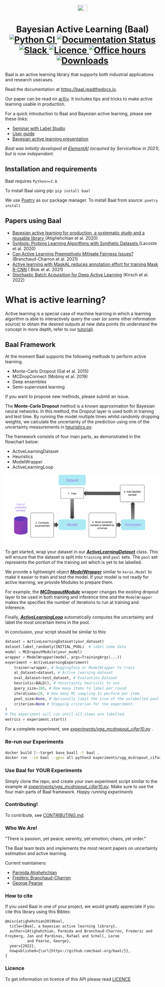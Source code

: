 <p align="center">
  <img height=15% width=25% src="https://i.imgur.com/Zdzb2QZ.png" style="max-width: 100%;border-radius: 25%;">
  <h1 align="center">Bayesian Active Learning (Baal)
   <br>
  <a href="https://github.com/baal-org/baal/actions/workflows/pythonci.yml">
    <img alt="Python CI" src="https://github.com/baal-org/baal/actions/workflows/pythonci.yml/badge.svg"/>
  </a>
  <a href="https://baal.readthedocs.io/en/latest/?badge=latest">
    <img alt="Documentation Status" src="https://readthedocs.org/projects/baal/badge/?version=latest"/>
  </a>
  <a href="https://join.slack.com/t/baal-world/shared_invite/zt-z0izhn4y-Jt6Zu5dZaV2rsAS9sdISfg">
    <img alt="Slack" src="https://img.shields.io/badge/slack-chat-green.svg?logo=slack"/>
  </a>
  <a href="https://github.com/Elementai/baal/blob/master/LICENSE">
    <img alt="Licence" src="https://img.shields.io/badge/License-Apache%202.0-blue.svg"/>
  </a>
  <a href="https://calendly.com/baal-org/30min">
    <img alt="Office hours" src="https://img.shields.io/badge/Office hours-Calendly-blue.svg"/>
  </a>
  <a href="https://pepy.tech/project/baal">
    <img alt="Downloads" src="https://static.pepy.tech/badge/baal"/>
  </a>

  </h1>
</p>

Baal is an active learning library that supports both industrial applications and research usecases.

Read the documentation at https://baal.readthedocs.io.

Our paper can be read on [arXiv](https://arxiv.org/abs/2006.09916). It includes tips and tricks to make active learning
usable in production.

For a quick introduction to Baal and Bayesian active learning, please see these links:

- [Seminar with Label Studio](https://www.youtube.com/watch?v=HG7imRQN3-k)
- [User guide](https://baal.readthedocs.io/en/latest/user_guide/index.html)
- [Bayesian active learning presentation](https://drive.google.com/file/d/13UUDsS1rvqDnXza7L0j4bnqyhOT5TDSt/view?usp=sharing)

*Baal was initially developed at [ElementAI](https://www.elementai.com/) (acquired by ServiceNow in 2021), but is now independant.*


## Installation and requirements

Baal requires `Python>=3.8`.

To install Baal using pip: `pip install baal`

We use [Poetry](https://python-poetry.org/) as our package manager.
To install Baal from source: `poetry install`

## Papers using Baal

- [Bayesian active learning for production, a systematic study and a reusable library
  ](https://arxiv.org/abs/2006.09916) (Atighehchian et al. 2020)
- [Synbols: Probing Learning Algorithms with Synthetic Datasets
  ](https://nips.cc/virtual/2020/public/poster_0169cf885f882efd795951253db5cdfb.html) (Lacoste et al. 2020)
- [Can Active Learning Preemptively Mitigate Fairness Issues?
  ](https://arxiv.org/pdf/2104.06879.pdf) (Branchaud-Charron et al. 2021)
- [Active learning with MaskAL reduces annotation effort for training Mask R-CNN](https://arxiv.org/abs/2112.06586) (
  Blok et al. 2021)
- [Stochastic Batch Acquisition for Deep Active Learning](https://arxiv.org/abs/2106.12059) (Kirsch et al. 2022)

# What is active learning?

Active learning is a special case of machine learning in which a learning algorithm is able to interactively query the
user (or some other information source) to obtain the desired outputs at new data points
(to understand the concept in more depth, refer to our [tutorial](https://baal.readthedocs.io/en/latest/)).

## Baal Framework

At the moment Baal supports the following methods to perform active learning.

- Monte-Carlo Dropout (Gal et al. 2015)
- MCDropConnect (Mobiny et al. 2019)
- Deep ensembles
- Semi-supervised learning

If you want to propose new methods, please submit an issue.

The **Monte-Carlo Dropout** method is a known approximation for Bayesian neural networks. In this method, the Dropout
layer is used both in training and test time. By running the model multiple times whilst randomly dropping weights, we
calculate the uncertainty of the prediction using one of the uncertainty measurements
in [heuristics.py](baal/active/heuristics/heuristics.py).

The framework consists of four main parts, as demonstrated in the flowchart below:

- ActiveLearningDataset
- Heuristics
- ModelWrapper
- ActiveLearningLoop

<p align="center">
  <img src="docs/learn/literature/images/Baalscheme.svg">
</p>

To get started, wrap your dataset in our _[**ActiveLearningDataset**](baal/active/dataset.py)_ class. This will ensure
that the dataset is split into
`training` and `pool` sets. The `pool` set represents the portion of the training set which is yet to be labelled.

We provide a lightweight object _[**ModelWrapper**](baal/modelwrapper.py)_ similar to `keras.Model` to make it easier to
train and test the model. If your model is not ready for active learning, we provide Modules to prepare them.

For example, the _[**MCDropoutModule**](baal/bayesian/dropout.py)_ wrapper changes the existing dropout layer to be used
in both training and inference time and the `ModelWrapper` makes the specifies the number of iterations to run at
training and inference.

Finally, _[**ActiveLearningLoop**](baal/active/active_loop.py)_ automatically computes the uncertainty and label the most
uncertain items in the pool.

In conclusion, your script should be similar to this:

```python
dataset = ActiveLearningDataset(your_dataset)
dataset.label_randomly(INITIAL_POOL)  # label some data
model = MCDropoutModule(your_model)
wrapper = ModelWrapper(model, args=TrainingArgs(...))
experiment = ActiveLearningExperiment(
    trainer=wrapper, # Huggingface or ModelWrapper to train
    al_dataset=dataset, # Active learning dataset
    eval_dataset=test_dataset, # Evaluation Dataset
    heuristic=BALD(), # Uncertainty heuristic to use
    query_size=100, # How many items to label per round.
    iterations=20, # How many MC sampling to perform per item.
    pool_size=None, # Optionally limit the size of the unlabelled pool.
    criterion=None # Stopping criterion for the experiment.
)
# The experiment will run until all items are labelled.
metrics = experiment.start()
```

For a complete experiment, see _[experiments/vgg_mcdropout_cifar10.py](experiments/vgg_mcdropout_cifar10.py)_ .

### Re-run our Experiments

```bash
docker build [--target base_baal] -t baal .
docker run --rm baal --gpus all python3 experiments/vgg_mcdropout_cifar10.py
```

### Use Baal for YOUR Experiments

Simply clone the repo, and create your own experiment script similar to the example
at _[experiments/vgg_mcdropout_cifar10.py](experiments/vgg_mcdropout_cifar10.py)_. Make sure to use the four main parts of Baal
framework. _Happy running experiments_

### Contributing!

To contribute, see [CONTRIBUTING.md](./CONTRIBUTING.md).

### Who We Are!

"There is passion, yet peace; serenity, yet emotion; chaos, yet order."

The Baal team tests and implements the most recent papers on uncertainty estimation and active learning.

Current maintainers:

- [Parmida Atighehchian](mailto:patighehchian@twitter.com)
- [Frédéric Branchaud-Charron](mailto:frederic.branchaud-charron@gmail.com)
- [George Pearse](georgehwp26@gmail.com)

### How to cite

If you used Baal in one of your project, we would greatly appreciate if you cite this library using this Bibtex:

```
@misc{atighehchian2019baal,
  title={Baal, a bayesian active learning library},
  author={Atighehchian, Parmida and Branchaud-Charron, Frederic and Freyberg, Jan and Pardinas, Rafael and Schell, Lorne
          and Pearse, George},
  year={2022},
  howpublished={\url{https://github.com/baal-org/baal/}},
}
```

### Licence

To get information on licence of this API please read [LICENCE](./LICENSE)
